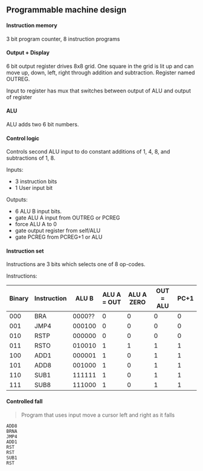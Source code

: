 ## Programmable machine design

#### Instruction memory
3 bit program counter, 8 instruction programs

#### Output + Display
6 bit output register drives 8x8 grid. One square in the grid is lit up and can move up, down, left, right through addition and subtraction. Register named OUTREG.

Input to register has mux that switches between output of ALU and output of register

#### ALU
ALU adds two 6 bit numbers.

#### Control logic
Controls second ALU input to do constant additions of 1, 4, 8, and subtractions of 1, 8. 

Inputs:

- 3 instruction bits
- 1 User input bit

Outputs: 
- 6 ALU B input bits.
- gate ALU A input from OUTREG or PCREG
- force ALU A to 0
- gate output register from self/ALU
- gate PCREG from PCREG+1 or ALU


#### Instruction set
Instructions are 3 bits which selects one of 8 op-codes.

Instructions:

| Binary | Instruction | ALU B  | ALU A = OUT | ALU A ZERO | OUT = ALU | PC+1 |
| ------ | ----------- | ------ | ----------  | ---------  | --------- | ---- |
| 000    | BRA         | 0000?? | 0           | 0          | 0         | 0    |
| 001    | JMP4        | 000100 | 0           | 0          | 0         | 0    |
| 010    | RSTP        | 000000 | 0           | 0          | 0         | 0    |
| 011    | RSTO        | 010010 | 1           | 1          | 1         | 1    |
| 100    | ADD1        | 000001 | 1           | 0          | 1         | 1    |
| 101    | ADD8        | 001000 | 1           | 0          | 1         | 1    |
| 110    | SUB1        | 111111 | 1           | 0          | 1         | 1    |
| 111    | SUB8        | 111000 | 1           | 0          | 1         | 1    |

#### Controlled fall
> Program that uses input move a cursor left and right as it falls

```
ADD8
BRNA
JMP4
ADD1
RST
RST
SUB1
RST
```

